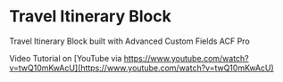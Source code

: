# Travel Itinerary Block
Travel Itinerary Block built with Advanced Custom Fields ACF Pro

Video Tutorial on [YouTube via https://www.youtube.com/watch?v=twQ10mKwAcU](https://www.youtube.com/watch?v=twQ10mKwAcU)
